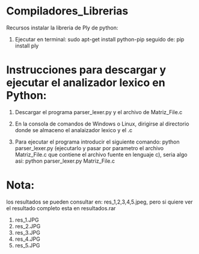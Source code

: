 # Compiladores_Librerias

Recursos instalar la libreria de Ply de python:
1) Ejecutar en terminal: sudo apt-get install python-pip  seguido de:  pip install ply

# Instrucciones para descargar y ejecutar el analizador lexico en Python:

1) Descargar el programa parser_lexer.py y el archivo de Matriz_File.c

2) En la consola de comandos de Windows o Linux, dirigirse al directorio donde se almaceno el analaizador lexico y el .c

3) Para ejecutar el programa introducir el siguiente comando: python parser_lexer.py (ejecutarlo y pasar por parametro el archivo Matriz_File.c que contiene el archivo fuente en lenguaje c), seria algo asi: python parser_lexer.py Matriz_File.c 

# Nota: 
  los resultados se pueden consultar en: res_1,2,3,4,5.jpeg, pero si quiere ver el resultado completo esta en resultados.rar
  
   1) res_1.JPG
   2) res_2.JPG
   3) res_3.JPG
   3) res_4.JPG
   3) res_5.JPG

